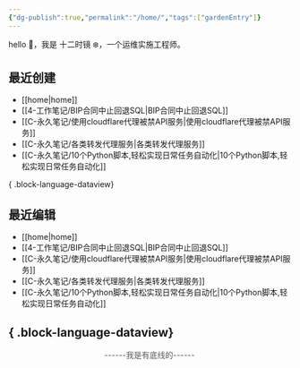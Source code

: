 ```yaml
---
{"dg-publish":true,"permalink":"/home/","tags":["gardenEntry"]}
---
```


hello 👋，我是 十二时镜 ❄️，一个运维实施工程师。

## 最近创建

- [[home\|home]]
- [[4-工作笔记/BIP合同中止回退SQL\|BIP合同中止回退SQL]]
- [[C-永久笔记/使用cloudflare代理被禁API服务\|使用cloudflare代理被禁API服务]]
- [[C-永久笔记/各类转发代理服务\|各类转发代理服务]]
- [[C-永久笔记/10个Python脚本,轻松实现日常任务自动化\|10个Python脚本,轻松实现日常任务自动化]]

{ .block-language-dataview}

## 最近编辑

- [[home\|home]]
- [[4-工作笔记/BIP合同中止回退SQL\|BIP合同中止回退SQL]]
- [[C-永久笔记/使用cloudflare代理被禁API服务\|使用cloudflare代理被禁API服务]]
- [[C-永久笔记/各类转发代理服务\|各类转发代理服务]]
- [[C-永久笔记/10个Python脚本,轻松实现日常任务自动化\|10个Python脚本,轻松实现日常任务自动化]]

{ .block-language-dataview}
---


<div style="text-align:center;"><font color="#595959">------我是有底线的------</font></div>